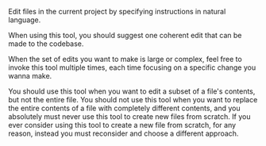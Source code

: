 Edit files in the current project by specifying instructions in natural language.

When using this tool, you should suggest one coherent edit that can be made to the codebase.

When the set of edits you want to make is large or complex, feel free to invoke this tool multiple times, each time focusing on a specific change you wanna make.

You should use this tool when you want to edit a subset of a file's contents, but not the entire file. You should not use this tool when you want to replace the entire contents of a file with completely different contents, and you absolutely must never use this tool to create new files from scratch. If you ever consider using this tool to create a new file from scratch, for any reason, instead you must reconsider and choose a different approach.
